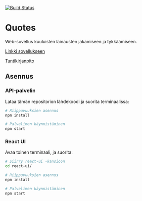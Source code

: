 [![Build Status](https://travis-ci.org/etfairies/quotes.svg?branch=master)](https://travis-ci.org/etfairies/quotes)

# Quotes
Web-sovellus kuuluisten lainausten jakamiseen ja tykkäämiseen.

[Linkki sovellukseen](https://quotesdemoapp.herokuapp.com/)

[Tuntikirjanpito](https://docs.google.com/spreadsheets/d/110BziuB9o5ny5d-94ZgipXj8ozYmjujPAZQDkrT3v9c/edit?usp=sharing)

## Asennus

### API-palvelin
Lataa tämän repositorion lähdekoodi ja suorita terminaalissa:

```bash
# Riippuvuuksien asennus
npm install

# Palvelimen käynnistäminen
npm start
```

### React UI
Avaa toinen terminaali, ja suorita:

```bash
# Siirry react-ui -kansioon
cd react-ui/

# Riippuvuuksien asennus
npm install

# Palvelimen käynnistäminen
npm start
```
